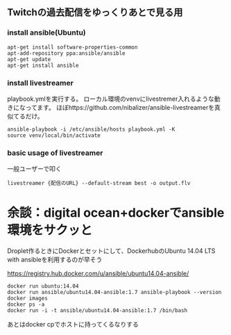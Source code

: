 ## Twitchの過去配信をゆっくりあとで見る用

### install ansible(Ubuntu)

    apt-get install software-properties-common
    apt-add-repository ppa:ansible/ansible
    apt-get update
    apt-get install ansible

### install livestreamer

playbook.ymlを実行する。
ローカル環境のvenvにlivestremer入れるような動きになってます。
ほぼhttps://github.com/nibalizer/ansible-livestreamerを真似てるだけ。

    ansible-playbook -i /etc/ansible/hosts playbook.yml -K
    source venv/local/bin/activate

### basic usage of livestreamer

一般ユーザーで叩く

    livestreamer {配信のURL} --default-stream best -o output.flv

# 余談：digital ocean+dockerでansible環境をサクッと

Droplet作るときにDockerとセットにして、DockerhubのUbuntu 14.04 LTS with ansibleを利用するのが早そう

https://registry.hub.docker.com/u/ansible/ubuntu14.04-ansible/

    docker run ubuntu:14.04
    docker run ansible/ubuntu14.04-ansible:1.7 ansible-playbook --version
    docker images
    docker ps -a
    docker run -i -t ansible/ubuntu14.04-ansible:1.7 /bin/bash

あとはdocker cpでホストに持ってくるなりする

